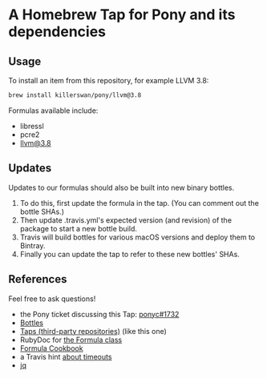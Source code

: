 # A Homebrew Tap for Pony and its dependencies

## Usage
To install an item from this repository, for example LLVM 3.8:
```bash
brew install killerswan/pony/llvm@3.8
```

Formulas available include:
* libressl
* pcre2
* llvm@3.8



## Updates

Updates to our formulas should also be built into new binary bottles.

1. To do this, first update the formula in the tap.  (You can comment out the bottle SHAs.)
1. Then update .travis.yml's expected version (and revision) of the package to start a new bottle build.
1. Travis will build bottles for various macOS versions and deploy them to Bintray.
1. Finally you can update the tap to refer to these new bottles' SHAs.


## References

Feel free to ask questions!

* the Pony ticket discussing this Tap: [ponyc#1732](https://github.com/ponylang/ponyc/issues/1732)
* [Bottles](http://docs.brew.sh/Bottles.html)
* [Taps (third-party repositories)](http://docs.brew.sh/brew-tap.html) (like this one)
* RubyDoc for [the Formula class](http://www.rubydoc.info/github/Homebrew/brew/master/Formula)
* [Formula Cookbook](http://docs.brew.sh/Formula-Cookbook.html)
* a Travis hint [about timeouts](https://docs.travis-ci.com/user/common-build-problems/#My-builds-are-timing-out)
* [jq](https://stedolan.github.io/jq/)

